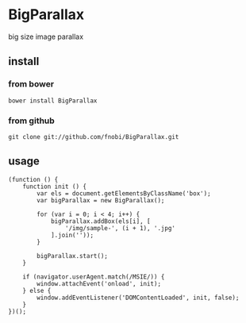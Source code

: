 BigParallax
======

big size image parallax

## install

### from bower
```
bower install BigParallax
```

### from github
```
git clone git://github.com/fnobi/BigParallax.git
```

## usage
```
(function () {
    function init () {
        var els = document.getElementsByClassName('box');
        var bigParallax = new BigParallax();

        for (var i = 0; i < 4; i++) {
            bigParallax.addBox(els[i], [
                '/img/sample-', (i + 1), '.jpg'
            ].join(''));
        }

        bigParallax.start();
    }

    if (navigator.userAgent.match(/MSIE/)) {
        window.attachEvent('onload', init);
    } else {
        window.addEventListener('DOMContentLoaded', init, false);
    }
})();



```
